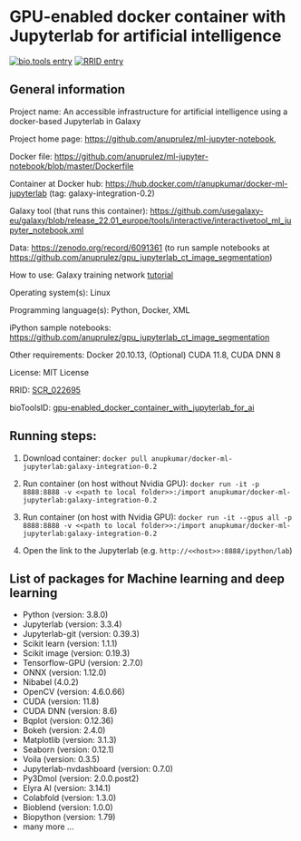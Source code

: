 # GPU-enabled docker container with Jupyterlab for artificial intelligence

[![bio.tools entry](https://img.shields.io/badge/bio.tools-gpu-enabled_docker_container_with_jupyterlab_for_ai.svg)](https://bio.tools/gpu-enabled_docker_container_with_jupyterlab_for_ai) [![RRID entry](https://img.shields.io/badge/RRID-SCR_022695-blue.svg)](https://scicrunch.org/resources/about/registry/SCR_022695)


## General information

Project name: An accessible infrastructure for artificial intelligence using a docker-based Jupyterlab in Galaxy

Project home page: https://github.com/anuprulez/ml-jupyter-notebook, 

Docker file: https://github.com/anuprulez/ml-jupyter-notebook/blob/master/Dockerfile

Container at Docker hub: https://hub.docker.com/r/anupkumar/docker-ml-jupyterlab (tag: galaxy-integration-0.2)

Galaxy tool (that runs this container): https://github.com/usegalaxy-eu/galaxy/blob/release_22.01_europe/tools/interactive/interactivetool_ml_jupyter_notebook.xml

Data: https://zenodo.org/record/6091361 (to run sample notebooks at https://github.com/anuprulez/gpu_jupyterlab_ct_image_segmentation)

How to use: Galaxy training network [tutorial](https://training.galaxyproject.org/training-material/topics/statistics/tutorials/gpu_jupyter_lab/tutorial.html)

Operating system(s): Linux

Programming language(s): Python, Docker, XML

iPython sample notebooks: https://github.com/anuprulez/gpu_jupyterlab_ct_image_segmentation

Other requirements: Docker 20.10.13, (Optional) CUDA 11.8, CUDA DNN 8

License: MIT License

RRID: [SCR_022695](https://scicrunch.org/resources/about/registry/SCR_022695)

bioToolsID: [gpu-enabled_docker_container_with_jupyterlab_for_ai](https://bio.tools/gpu-enabled_docker_container_with_jupyterlab_for_ai)


## Running steps:

1. Download container: `docker pull anupkumar/docker-ml-jupyterlab:galaxy-integration-0.2`

2. Run container (on host without Nvidia GPU): `docker run -it -p 8888:8888 -v <<path to local folder>>:/import anupkumar/docker-ml-jupyterlab:galaxy-integration-0.2`

3. Run container (on host with Nvidia GPU): `docker run -it --gpus all -p 8888:8888 -v <<path to local folder>>:/import anupkumar/docker-ml-jupyterlab:galaxy-integration-0.2`

4. Open the link to the Jupyterlab (e.g. `http://<<host>>:8888/ipython/lab`)

## List of packages for Machine learning and deep learning

- Python (version: 3.8.0)
- Jupyterlab (version: 3.3.4)
- Jupyterlab-git (version: 0.39.3)
- Scikit learn (version: 1.1.1)
- Scikit image (version: 0.19.3)
- Tensorflow-GPU (version: 2.7.0)
- ONNX (version: 1.12.0)
- Nibabel (4.0.2)
- OpenCV (version: 4.6.0.66)
- CUDA (version: 11.8)
- CUDA DNN (version: 8.6)
- Bqplot (version: 0.12.36)
- Bokeh (version: 2.4.0)
- Matplotlib (version: 3.1.3)
- Seaborn (version: 0.12.1)
- Voila (version: 0.3.5)
- Jupyterlab-nvdashboard (version: 0.7.0)
- Py3Dmol (version: 2.0.0.post2)
- Elyra AI (version: 3.14.1)
- Colabfold (version: 1.3.0)
- Bioblend (version: 1.0.0)
- Biopython (version: 1.79)
- many more ...
